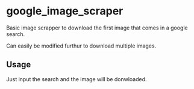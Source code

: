 # google_image_scraper

Basic image scrapper to download the first image that comes in a google search.

Can easily be modified furthur to download multiple images.

## Usage

Just input the search and the image will be donwloaded.
